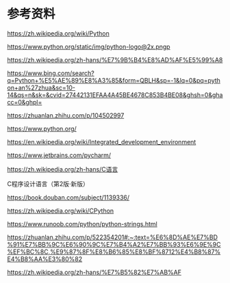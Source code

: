 # 参考资料

<https://zh.wikipedia.org/wiki/Python>

<https://www.python.org/static/img/python-logo@2x.pngp>

<https://zh.wikipedia.org/zh-hans/%E7%9B%B4%E8%AD%AF%E5%99%A8>

<https://www.bing.com/search?q=Python+%E5%AE%89%E8%A3%85&form=QBLH&sp=-1&lq=0&pq=python+an%27zhua&sc=10-14&qs=n&sk=&cvid=27442131EFAA4A45BE4678C853B4BE08&ghsh=0&ghacc=0&ghpl=>

<https://zhuanlan.zhihu.com/p/104502997>

<https://www.python.org/>

<https://en.wikipedia.org/wiki/Integrated_development_environment>

<https://www.jetbrains.com/pycharm/>

<https://zh.wikipedia.org/zh-hans/C语言>

C程序设计语言（第2版·新版）

<https://book.douban.com/subject/1139336/>

<https://zh.wikipedia.org/wiki/CPython>

<https://www.runoob.com/python/python-strings.html>

<https://zhuanlan.zhihu.com/p/522354201#:~:text=%E6%8D%AE%E7%BD%91%E7%BB%9C%E6%90%9C%E7%B4%A2%E7%BB%93%E6%9E%9C%EF%BC%8C,%E9%87%8F%E8%B6%85%E8%BF%8712%E4%B8%87%E4%B8%AA%E3%80%82>

<https://zh.wikipedia.org/zh-hans/%E7%B5%82%E7%AB%AF>

<div style="page-break-after:always"></div>